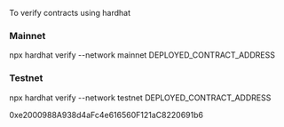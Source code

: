 To verify contracts using hardhat

### Mainnet

npx hardhat verify --network mainnet DEPLOYED_CONTRACT_ADDRESS

### Testnet

npx hardhat verify --network testnet DEPLOYED_CONTRACT_ADDRESS

0xe2000988A938d4aFc4e616560F121aC8220691b6
